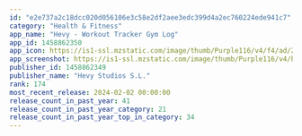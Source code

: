 ```yaml
---
id: "e2e737a2c18dcc020d056106e3c58e2df2aee3edc399d4a2ec760224ede941c7"
category: "Health & Fitness"
app_name: "Hevy - Workout Tracker Gym Log"
app_id: 1458862350
app_icon: https://is1-ssl.mzstatic.com/image/thumb/Purple116/v4/f4/ad/2e/f4ad2e1d-b84e-59cb-1a80-7525c2bfa7ea/AppIcon-0-1x_U007emarketing-0-4-0-sRGB-85-220-0.png/1024x1024bb.png
app_screenshot: https://is1-ssl.mzstatic.com/image/thumb/Purple116/v4/bf/7d/b0/bf7db001-c881-3849-6363-8d502face128/0c5d233b-c72a-44e1-b8c4-6b31f41047da_screenshot0.png/1242x2688bb.png
publisher_id: 1458862349
publisher_name: "Hevy Studios S.L."
rank: 174
most_recent_release: 2024-02-02 00:00:00
release_count_in_past_year: 41
release_count_in_past_year_category: 21
release_count_in_past_year_top_in_category: 34
---
```

